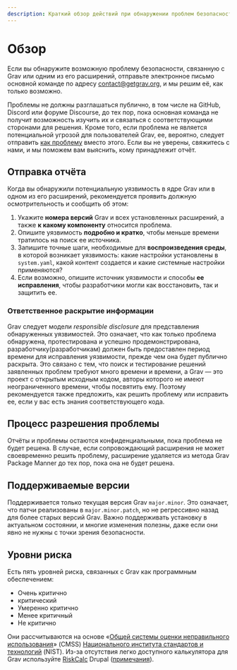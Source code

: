 ```yaml
---
description: Краткий обзор действий при обнаружении проблем безопасности в Grav CMS.
---
```


# Обзор

Если вы обнаружите возможную проблему безопасности, связанную с Grav или одним из его расширений, отправьте электронное письмо основной команде по адресу [contact@getgrav.org](mailto:contact@getgrav.org), и мы решим её, как только возможно.

Проблемы не должны разглашаться публично, в том числе на GitHub, Discord или форуме Discourse, до тех пор, пока основная команда не получит возможность изучить их и связаться с соответствующими сторонами для решения. Кроме того, если проблема не является потенциальной угрозой для пользователей Grav, ее, вероятно, следует отправить [как проблему](https://github.com/getgrav/grav/blob/develop/CONTRIBUTING.md#bug-reports ) вместо этого. Если вы не уверены, свяжитесь с нами, и мы поможем вам выяснить, кому принадлежит отчёт.

## Отправка отчёта

Когда вы обнаружили потенциальную уязвимость в ядре Grav или в одном из его расширений, рекомендуется проявить должную осмотрительность и сообщить об этом:

1. Укажите **номера версий** Grav и всех установленных расширений, а также **к какому компоненту** относится проблема.
2. Опишите уязвимость **подробно и кратко**, чтобы меньше времени тратилось на поиск ее источника.
3. Запишите точные шаги, необходимые для **воспроизведения среды**, в которой возникает уязвимость: какие настройки установлены в `system.yaml`, какой контент создается и какие системные настройки применяются?
4. Если возможно, опишите источник уязвимости и способы **ее исправления**, чтобы разработчики могли как восстановить, так и защитить ее.

### Ответственное раскрытие информации

Grav следует модели _responsible disclosure_ для представления обнаруженных уязвимостей. Это означает, что как только проблема обнаружена, протестирована и успешно продемонстрирована, разработчику(разработчикам) должен быть предоставлен период времени для исправления уязвимости, прежде чем она будет публично раскрыта. Это связано с тем, что поиск и тестирование решений заявленных проблем требуют много времени и времени, а Grav — это проект с открытым исходным кодом, авторы которого не имеют неограниченного времени, чтобы посвятить ему. Поэтому рекомендуется также предложить, как решить проблему или исправить ее, если у вас есть знания соответствующего кода.

## Процесс разрешения проблемы

Отчёты и проблемы остаются конфиденциальными, пока проблема не будет решена. В случае, если сопровождающий расширения не может своевременно решить проблему, расширение удаляется из метода Grav Package Manner до тех пор, пока она не будет решена.

## Поддерживаемые версии

Поддерживается только текущая версия Grav `major.minor`. Это означает, что патчи реализованы в `major.minor.patch`, но не регрессивно назад для более старых версий Grav. Важно поддерживать установку в актуальном состоянии, и многие изменения полезны, даже если они явно не нужны с точки зрения безопасности.

## Уровни риска

Есть пять уровней риска, связанных с Grav как программным обеспечением:

- Очень критично
- критический
- Умеренно критично
- Менее критичный
- Не критично

Они рассчитываются на основе «[Общей системы оценки неправильного использования](https://www.nist.gov/news-events/news/2012/07/software-features-and-inherent-risks-nists-guide-rating-software)» (CMSS) [Национального института стандартов и технологий](https://www.nist.gov/) (NIST). Из-за отсутствия легко доступного калькулятора для Grav используйте [RiskCalc](https://security.drupal.org/riskcalc) Drupal ([примечания](https://www.mydropwizard.com/blog/understanding-drupal-security-advisories-risk-calculator)).

